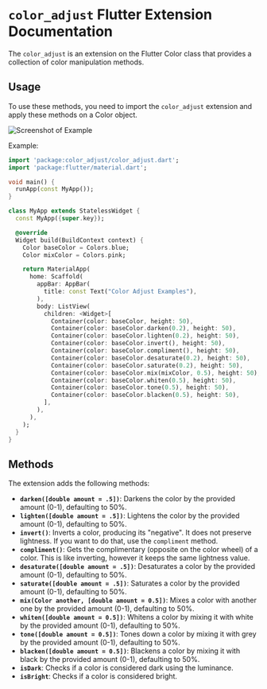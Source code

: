 # `color_adjust` Flutter Extension Documentation

The `color_adjust` is an extension on the Flutter Color class that provides a collection of color manipulation methods.

## Usage

To use these methods, you need to import the `color_adjust` extension and apply these methods on a Color object.

![Screenshot of Example](./assets/screenshot.png)

Example:

```dart
import 'package:color_adjust/color_adjust.dart';
import 'package:flutter/material.dart';

void main() {
  runApp(const MyApp());
}

class MyApp extends StatelessWidget {
  const MyApp({super.key});

  @override
  Widget build(BuildContext context) {
    Color baseColor = Colors.blue;
    Color mixColor = Colors.pink;

    return MaterialApp(
      home: Scaffold(
        appBar: AppBar(
          title: const Text("Color Adjust Examples"),
        ),
        body: ListView(
          children: <Widget>[
            Container(color: baseColor, height: 50),
            Container(color: baseColor.darken(0.2), height: 50),
            Container(color: baseColor.lighten(0.2), height: 50),
            Container(color: baseColor.invert(), height: 50),
            Container(color: baseColor.compliment(), height: 50),
            Container(color: baseColor.desaturate(0.2), height: 50),
            Container(color: baseColor.saturate(0.2), height: 50),
            Container(color: baseColor.mix(mixColor, 0.5), height: 50),
            Container(color: baseColor.whiten(0.5), height: 50),
            Container(color: baseColor.tone(0.5), height: 50),
            Container(color: baseColor.blacken(0.5), height: 50),
          ],
        ),
      ),
    );
  }
}

```

## Methods

The extension adds the following methods:

- **`darken([double amount = .5])`**: Darkens the color by the provided amount (0-1), defaulting to 50%.
- **`lighten([double amount = .5])`**: Lightens the color by the provided amount (0-1), defaulting to 50%.
- **`invert()`**: Inverts a color, producing its "negative". It does not preserve lightness. If you want to do that, use the `compliment` method.
- **`compliment()`**: Gets the complimentary (opposite on the color wheel) of a color. This is like inverting, however it keeps the same lightness value.
- **`desaturate([double amount = .5])`**: Desaturates a color by the provided amount (0-1), defaulting to 50%.
- **`saturate([double amount = .5])`**: Saturates a color by the provided amount (0-1), defaulting to 50%.
- **`mix(Color another, [double amount = 0.5])`**: Mixes a color with another one by the provided amount (0-1), defaulting to 50%.
- **`whiten([double amount = 0.5])`**: Whitens a color by mixing it with white by the provided amount (0-1), defaulting to 50%.
- **`tone([double amount = 0.5])`**: Tones down a color by mixing it with grey by the provided amount (0-1), defaulting to 50%.
- **`blacken([double amount = 0.5])`**: Blackens a color by mixing it with black by the provided amount (0-1), defaulting to 50%.
- **`isDark`**: Checks if a color is considered dark using the luminance.
- **`isBright`**: Checks if a color is considered bright.
